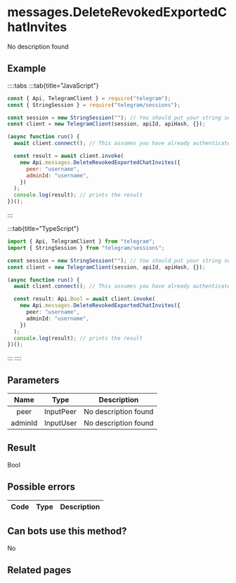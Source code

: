 # messages.DeleteRevokedExportedChatInvites

No description found

## Example

::::tabs
:::tab{title="JavaScript"}

```js
const { Api, TelegramClient } = require("telegram");
const { StringSession } = require("telegram/sessions");

const session = new StringSession(""); // You should put your string session here
const client = new TelegramClient(session, apiId, apiHash, {});

(async function run() {
  await client.connect(); // This assumes you have already authenticated with .start()

  const result = await client.invoke(
    new Api.messages.DeleteRevokedExportedChatInvites({
      peer: "username",
      adminId: "username",
    })
  );
  console.log(result); // prints the result
})();
```

:::

:::tab{title="TypeScript"}

```ts
import { Api, TelegramClient } from "telegram";
import { StringSession } from "telegram/sessions";

const session = new StringSession(""); // You should put your string session here
const client = new TelegramClient(session, apiId, apiHash, {});

(async function run() {
  await client.connect(); // This assumes you have already authenticated with .start()

  const result: Api.Bool = await client.invoke(
    new Api.messages.DeleteRevokedExportedChatInvites({
      peer: "username",
      adminId: "username",
    })
  );
  console.log(result); // prints the result
})();
```

:::
::::

## Parameters

|  Name   | Type      | Description          |
| :-----: | --------- | -------------------- |
|  peer   | InputPeer | No description found |
| adminId | InputUser | No description found |

## Result

Bool

## Possible errors

| Code | Type | Description |
| :--: | ---- | ----------- |

## Can bots use this method?

No

## Related pages
